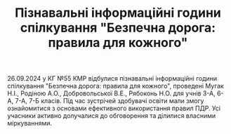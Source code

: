 ﻿---
title: "Пізнавальні інформаційні години спілкування \"Безпечна дорога: правила для кожного\""
---

26.09.2024 у КГ №55 КМР відбулися пізнавальні інформаційні години спілкування "Безпечна дорога: правила для кожного", проведені Мугак Н.І., Родіною А.О., Добровольської В.Е., Рябоконь Н.О. для учнів 3-А, 6-А, 7-А, 7-Б класів. Під час зустрічей здобувачі освіти мали змогу ознайомитися з основами ефективного використання правил ПДР. Усі учасники активно долучалися до обговорення та ділилися власними міркуваннями.

<slideshow />